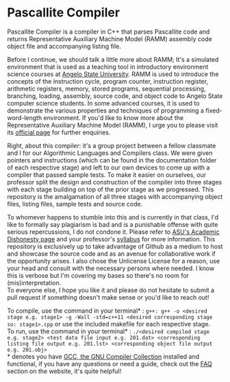 # Pascallite Compiler

Pascallite Compiler is a compiler in C++ that parses Pascallite code and returns Representative Auxiliary Machine Model (RAMM) assembly code object file and accompanying listing file.

Before I continue, we should talk a little more about RAMM; It's a simulated environment that is used as a teaching tool in introductory environment science courses at [Angelo State University](https://cs.angelo.edu). RAMM is used to introduce the concepts of the instruction cycle, program counter, instruction register, arithmetic registers, memory, stored programs, sequential processing, branching, loading, assembly, source code, and object code to Angelo State computer science students. In some advanced courses, it is used to demonstrate the various properties and techniques of programming a fixed-word-length environment. If you'd like to know more about the Representative Auxiliary Machine Model (RAMM), I urge you to please visit its [official page](https://www.cs.angelo.edu/ramm/) for further enquiries. 

Right, about this compiler: it's a group project between a fellow classmate and I for our Algorithmic Languages and Compilers class. We were given pointers and instructions (which can be found in the documentation folder of each respective stage) and left to our own devices to come up with a compiler that passed sample tests. To make it easier on ourselves, our professor split the design and construction of the compiler into three stages with each stage building on top of the prior stage as we progressed. This repository is the amalgamation of all three stages with accompanying object files, listing files, sample tests and source code. 

To whomever happens to stumble into this and is currently in that class, I'd like to formally say plagiarism is bad and is a punishable offense with quite serious repercussions, I do not condone it. Please refer to [ASU's Academic Dishonesty page](https://www.angelo.edu/dept/writing_center/academic_honesty.php) and your professor's [syllabus](http://www.cs.angelo.edu/~mmotl/4301/syllabus.pdf) for more information. This repository is exclusively up to take advantage of Github as a medium to host and showcase the source code and as an avenue for collaborative work if the opportunity arises. I also chose the Unlicense License for a reason, use your head and consult with the necessary persons where needed. I know this is verbose but I'm covering my bases so there's no room for (mis)interpretation. <br />To everyone else, I hope you like it and please do not hesitate to submit a pull request if something  doesn't make sense or you'd like to reach out!

To compile, use the command in your terminal* : ```g++: g++ -o <desired stage e.g. stage1> -g -Wall -std=c++11 <desired corresponding stage so: stage1>.cpp``` or use the included makefile for each respective stage.
<br />To run, use the command in your terminal* : ```./<desired compiled stage e.g. stage2> <test data file input e.g. 201.dat> <corresponding listing file output e.g. 201.lst> <corresponding object file output e.g. 201.obj>```
<br /> \* denotes you have [GCC, the GNU Compiler Collection](https://gcc.gnu.org/) installed and functional, if you have any questions or need a guide, check out the [FAQ](https://gcc.gnu.org/faq.html) section on the website, it's quite helpful!
